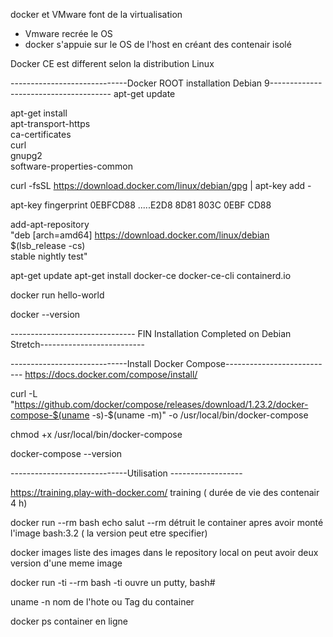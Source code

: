 docker et VMware font de la virtualisation
- Vmware recrée le OS
- docker s'appuie sur le OS de l'host en créant des contenair isolé

Docker CE est different selon la distribution Linux


-----------------------------Docker ROOT installation Debian 9--------------------------------------
apt-get update

apt-get install \
    apt-transport-https \
    ca-certificates \
    curl \
    gnupg2 \
    software-properties-common
    
curl -fsSL https://download.docker.com/linux/debian/gpg | apt-key add -

apt-key fingerprint 0EBFCD88
		.....E2D8 8D81 803C 0EBF CD88
		
		
add-apt-repository \
   "deb [arch=amd64] https://download.docker.com/linux/debian \
   $(lsb_release -cs) \
   stable nightly test"
   
   
apt-get update
apt-get install docker-ce docker-ce-cli containerd.io

docker run hello-world

docker --version

------------------------------- FIN Installation Completed on Debian Stretch--------------------------




-----------------------------Install Docker Compose---------------------------
https://docs.docker.com/compose/install/

curl -L "https://github.com/docker/compose/releases/download/1.23.2/docker-compose-$(uname -s)-$(uname -m)" -o /usr/local/bin/docker-compose

chmod +x /usr/local/bin/docker-compose

docker-compose --version




-----------------------------Utilisation ------------------

https://training.play-with-docker.com/    training  ( durée de vie des contenair 4 h)

docker run --rm bash echo salut
--rm  détruit le container apres avoir monté l'image
bash:3.2  ( la version peut etre specifier)


docker images
 liste des images dans le repository local 
 on peut avoir deux version d'une meme image


docker run -ti --rm bash 
 -ti  ouvre un putty, bash#
 
uname -n 
   nom de l'hote ou Tag du container
   
docker ps
	container en ligne
